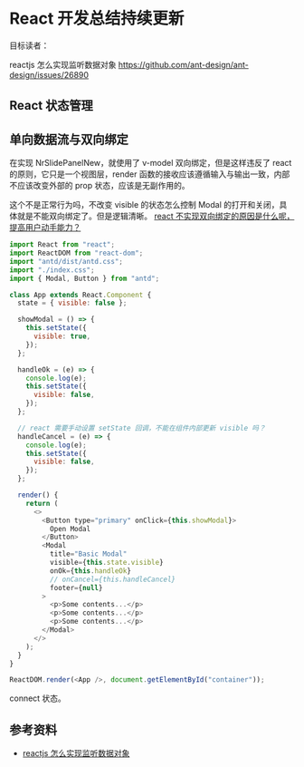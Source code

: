 # React 开发总结持续更新

目标读者：

reactjs 怎么实现监听数据对象
https://github.com/ant-design/ant-design/issues/26890

## React 状态管理

## 单向数据流与双向绑定

在实现 NrSlidePanelNew，就使用了 v-model 双向绑定，但是这样违反了 react 的原则，它只是一个视图层，render 函数的接收应该遵循输入与输出一致，内部不应该改变外部的 prop 状态，应该是无副作用的。

这个不是正常行为吗，不改变 visible 的状态怎么控制 Modal 的打开和关闭，具体就是不能双向绑定了。但是逻辑清晰。
[react 不实现双向绑定的原因是什么呢，提高用户动手能力？](https://www.zhihu.com/question/300849926)

```js
import React from "react";
import ReactDOM from "react-dom";
import "antd/dist/antd.css";
import "./index.css";
import { Modal, Button } from "antd";

class App extends React.Component {
  state = { visible: false };

  showModal = () => {
    this.setState({
      visible: true,
    });
  };

  handleOk = (e) => {
    console.log(e);
    this.setState({
      visible: false,
    });
  };

  // react 需要手动设置 setState 回调，不能在组件内部更新 visible 吗？
  handleCancel = (e) => {
    console.log(e);
    this.setState({
      visible: false,
    });
  };

  render() {
    return (
      <>
        <Button type="primary" onClick={this.showModal}>
          Open Modal
        </Button>
        <Modal
          title="Basic Modal"
          visible={this.state.visible}
          onOk={this.handleOk}
          // onCancel={this.handleCancel}
          footer={null}
        >
          <p>Some contents...</p>
          <p>Some contents...</p>
          <p>Some contents...</p>
        </Modal>
      </>
    );
  }
}

ReactDOM.render(<App />, document.getElementById("container"));
```

connect 状态。

## 参考资料

- [reactjs 怎么实现监听数据对象](reactjs怎么实现监听数据对象)

